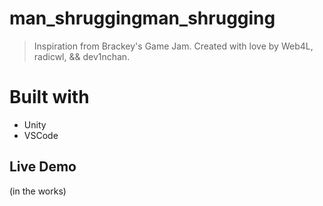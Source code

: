 
# man_shruggingman_shrugging

> Inspiration from Brackey's Game Jam.
> Created with love by Web4L, radicwl, && dev1nchan.

# Built with

- Unity
- VSCode

## Live Demo

(in the works)
